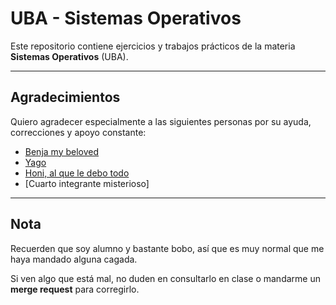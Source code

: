 # UBA - Sistemas Operativos

Este repositorio contiene ejercicios y trabajos prácticos de la materia **Sistemas Operativos** (UBA).

---

## Agradecimientos

Quiero agradecer especialmente a las siguientes personas por su ayuda, correcciones y apoyo constante:

- [Benja my beloved](https://github.com/Benjascaf/UBA/tree/main/Sistemas%20Operativos)
- [Yago](https://github.com/yagopajarino/uba-so)
- [Honi, al que le debo todo](https://github.com/honi)
- [Cuarto integrante misterioso]

---

## Nota

Recuerden que soy alumno y bastante bobo, así que es muy normal que me haya mandado alguna cagada.

Si ven algo que está mal, no duden en consultarlo en clase o mandarme un **merge request** para corregirlo.

